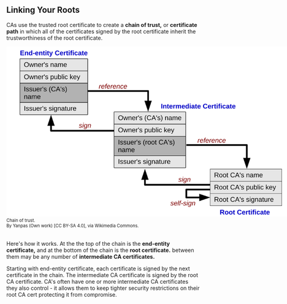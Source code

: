 ## Linking Your Roots 

CAs use the trusted root certificate to create a **chain of trust,** or **certificate path** in which all of the certificates signed by the root certificate inherit the trustworthiness of the root certificate.  

  <figure class="snippetimg" style="margin: 0 auto;width:150%">
  <img src=".guides/img/Chainoftrust.svg" alt="https://commons.wikimedia.org/wiki/File:Chain_of_trust.svg">
  <figcaption style="font-size: 0.8em; text-align: left;">  Chain of trust. <br>
By Yanpas (Own work) [CC BY-SA 4.0], via Wikimedia Commons.
</figure>
<br>

Here's how it works. At the the top of the chain is the **end-entity certificate,** and at the bottom of the chain is the **root certificate.** between them may be any number of **intermediate CA certificates.**

Starting with end-entity certificate, each certificate is signed by the next certificate in the chain. The intermediate CA certificate is signed by the root CA certificate.  CA's often have one or more intermediate CA certificates they also control - it allows them to keep tighter security restrictions on their root CA cert protecting it from compromise.


